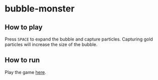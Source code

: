 # bubble-monster

## How to play

Press `SPACE` to expand the bubble and capture particles. Capturing gold particles will increase the size of the bubble.

## How to run

Play the game [here](https://avahajr.github.io/bubble-monster/).
